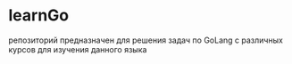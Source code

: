 # learnGo
репозиторий предназначен для решения задач по GoLang с различных курсов для изучения данного языка